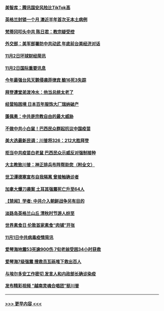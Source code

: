 #### [美智库：腾讯国安风险比TikTok高](../pages/prog202/a102977344.md?t=11030601) 
#### [英格兰封锁一个月 澳近半年首次无本土病例](../pages/prog202/a102977332.md?t=11030601) 
#### [梵蒂冈叩头中共 陈日君：教宗疑受控](../pages/prog202/a102977294.md?t=11030601) 
#### [外交部：美军部署防中共动武 年底前台美经济对话](../pages/prog202/a102977291.md?t=11030601) 
#### [11月2日环球财经简讯](../pages/prog202/a102977284.md?t=11030601) 
#### [11月2日国际重要讯息](../pages/prog202/a102977179.md?t=11030601) 
#### [今年最强台风天鹅侵袭菲律宾 酿16死3失踪](../pages/prog202/a102977149.md?t=11030601) 
#### [拜登遭堂弟泼冷水：他当总统太老了](../pages/prog202/a102977150.md?t=11030601) 
#### [经营陷困境 日本百年服饰大厂瑞纳破产](../pages/prog202/a102977063.md?t=11030601) 
#### [蓬佩奥：中共是宗教自由的最大威胁](../pages/prog202/a102977053.md?t=11030601) 
#### [不做中共小白鼠！巴西民众群起抗议中国疫苗](../pages/prog202/a102977029.md?t=11030601) 
#### [美大选最新民调：川普将326：212大胜拜登](../pages/prog202/a102977003.md?t=11030601) 
#### [拒当中共疫苗白老鼠 巴西民众示威反对强制接种](../pages/prog202/a102976963.md?t=11030601) 
#### [大主教致川普：神正排兵布阵帮助您（附全文）](../pages/prog202/a102976938.md?t=11030601) 
#### [世卫谭德塞宣布自我隔离 曾接触确诊者](../pages/prog202/a102976924.md?t=11030601) 
#### [加拿大爆刀袭案 土耳其强震死亡升至64人](../pages/prog202/a102976844.md?t=11030601) 
#### [【禁闻】学者: 中共介入朝鲜战争另有目的](../pages/prog202/a102976801.md?t=11030601) 
#### [淡路岛英格兰山丘 清秋时节游人纷至](../pages/prog202/a102976805.md?t=11030601) 
#### [世界素食日 伦敦首家素食“肉铺”开张](../pages/prog202/a102976727.md?t=11030601) 
#### [11月1日中共病毒疫情简讯](../pages/prog202/a102976729.md?t=11030601) 
#### [爱琴海地震53死逾900伤 7旬老翁受困34小时获救](../pages/prog202/a102976671.md?t=11030601) 
#### [爱琴海7级强震 搜救员瓦砾堆下救出百人](../pages/prog202/a102976584.md?t=11030601) 
#### [与埃尔多安工作密切 发言人和内政部长确诊染疫](../pages/prog202/a102976556.md?t=11030601) 
#### [发布精彩视频 “越南灵魂合唱团”挺川普](../pages/prog202/a102976129.md?t=11030601) 

----
#### [ >>> 更早内容 <<< ](../indexes/prog202-earlier.md)
